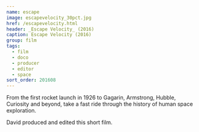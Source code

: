 ```yaml
---
name: escape
image: escapevelocity_30pct.jpg
href: /escapevelocity.html
header: _Escape Velocity_ (2016)
caption: Escape Velocity (2016)
group: film
tags:
  - film
  - doco
  - producer
  - editor
  - space
sort_order: 201608
---
```

From the first rocket launch in 1926 to Gagarin, Armstrong, Hubble, Curiosity and beyond, take a fast ride through the history of human space exploration.

David produced and edited this short film.
